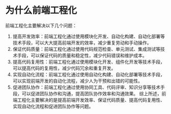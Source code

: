 # 为什么前端工程化
前端工程化主要解决以下几个问题：
1. 提高开发效率：前端工程化通过使用模块化开发、自动化构建、自动化部署等技术手段，可以大大提高前端开发的效率，减少重复劳动和手动操作。
2. 保证代码质量：前端工程化通过使用代码规范检查、单元测试、集成测试等技术手段，可以保证代码的质量和稳定性，减少代码错误和维护成本。
3. 提高代码复用性：前端工程化通过使用模块化开发、组件化开发等技术手段，可以提高代码的复用性，减少代码冗余和重复开发。
4. 实现自动化流程：前端工程化通过使用自动化构建、自动化部署等技术手段，可以实现前端开发的自动化流程，减少人为干预和出错的可能性。
5. 促进团队协作：前端工程化通过使用协同工具、代码评审、知识分享等技术手段，可以促进团队协作和沟通，提高团队协作效率和沟通效果。
综上所述，前端工程化主要解决的是提高前端开发效率、保证代码质量、提高代码复用性、实现自动化流程和促进团队协作等问题。